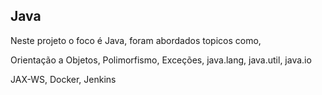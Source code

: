 ## Java 

Neste projeto o foco é Java, foram abordados topicos como,

Orientação a Objetos, Polimorfismo, Exceções, java.lang, java.util, java.io

JAX-WS, Docker, Jenkins
